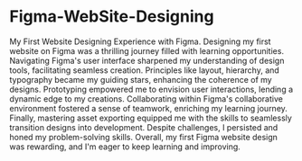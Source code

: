 # Figma-WebSite-Designing
My First Website Designing Experience with Figma.
Designing my first website on Figma was a thrilling journey filled with learning opportunities. Navigating Figma's user interface sharpened my understanding of design tools, facilitating seamless creation. Principles like layout, hierarchy, and typography became my guiding stars, enhancing the coherence of my designs. Prototyping empowered me to envision user interactions, lending a dynamic edge to my creations. Collaborating within Figma's collaborative environment fostered a sense of teamwork, enriching my learning journey. Finally, mastering asset exporting equipped me with the skills to seamlessly transition designs into development. Despite challenges, I persisted and honed my problem-solving skills. Overall, my first Figma website design was rewarding, and I'm eager to keep learning and improving.
 
